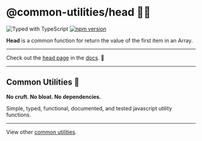 # @common-utilities/head 🧰👤

![Typed with TypeScript](https://flat.badgen.net/badge/icon/Typed?icon=typescript&label&labelColor=blue&color=555555)
[![npm version](https://badge.fury.io/js/%40common-utilities%2Fhead.svg)](https://badge.fury.io/js/%40common-utilities%2Fhead)

**Head** is a common function for return the value of the first item in an Array.

---

Check out the [head page](https://www.common-utilities.com/utilities/packages/head) in the [docs](https://www.common-utilities.com). 👋 

---

## Common Utilities 🧰

**No cruft. No bloat. No dependencies.**

Simple, typed, functional, documented, and tested javascript utility functions.

---

View other [common utilities](https://github.com/yowainwright/common-utilities).
